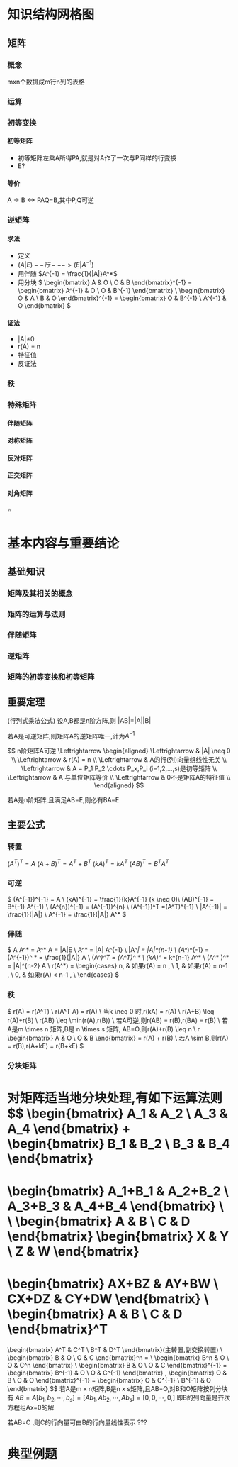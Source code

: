 # 知识结构网格图
## 矩阵
### 概念
mxn个数排成m行n列的表格
### 运算

### 初等变换
#### 初等矩阵
- 初等矩阵左乘A所得PA,就是对A作了一次与P同样的行变换
- E?
#### 等价
A -> B <-> PAQ=B,其中P,Q可逆
### 逆矩阵
#### 求法
- 定义
- $(A|E)--行--->(E|A^{-1})$
- 用伴随 $A^{-1} = \frac{1}{|A|}A^*$ 
- 用分块
$
\begin{bmatrix}
    A & O \\
    O & B
\end{bmatrix}^{-1} 
=
\begin{bmatrix}
    A^{-1} & O \\
    O & B^{-1}
\end{bmatrix}
\\
\begin{bmatrix}
    O & A \\
    B & O
\end{bmatrix}^{-1}
=
\begin{bmatrix}
    O & B^{-1} \\
    A^{-1} & O
\end{bmatrix}
$
#### 证法
- |A|$\neq$0
- r(A) = n
- 特征值
- 反证法
### 秩
### 特殊矩阵
#### 伴随矩阵
#### 对称矩阵
#### 反对矩阵
#### 正交矩阵
#### 对角矩阵
:star:


# 基本内容与重要结论
## 基础知识
### 矩阵及其相关的概念
### 矩阵的运算与法则
### 伴随矩阵
### 逆矩阵
### 矩阵的初等变换和初等矩阵

## 重要定理
(行列式乘法公式) 设A,B都是n阶方阵,则
|AB|=|A||B|

若A是可逆矩阵,则矩阵A的逆矩阵唯一,计为$A^{-1}$

$$
n阶矩阵A可逆 \Leftrightarrow 
\begin{aligned}
    \Leftrightarrow & |A| \neq 0 \\
    \Leftrightarrow & r(A) = n \\
    \Leftrightarrow & A的行(列)向量组线性无关 \\
    \Leftrightarrow & A = P_1 P_2 \cdots P_x,P_i (i=1,2,...,s)是初等矩阵 \\
    \Leftrightarrow & A 与单位矩阵等价 \\
    \Leftrightarrow & 0不是矩阵A的特征值 \\
\end{aligned}
$$

若A是n阶矩阵,且满足AB=E,则必有BA=E


## 主要公式
### 转置
$(A^T)^T = A$ 
$(A+B)^T = A^T+B^T$ 
$(kA)^T = kA^T$ 
$(AB)^T = B^T A^T$ 

### 可逆
$
(A^{-1})^{-1} = A \\
(kA)^{-1} = \frac{1}{k}A^{-1} (k \neq 0)\\
(AB)^{-1} = B^{-1} A^{-1} \\
(A^{n})^{-1} = (A^{-1})^{n} \\
(A^{-1})^T =(A^T)^{-1} \\
|A^{-1}| = \frac{1}{|A|} \\
A^{-1} = \frac{1}{|A|} A^*
$ 

### 伴随 
$
A A^* = A^* A = |A|E \\
A^* = |A| A^{-1} \\
|A^*| = |A|^{n-1} \\
(A^*)^{-1} = (A^{-1})^ * = \frac{1}{|A|} A \\
(A^*)^T = (A^T)^ * \\
(kA)^* = k^{n-1} A^* \\
(A^* )^* = |A|^{n-2} A \\
r(A^*) =
\begin{cases}
    n, & 如果r(A) = n , \\
    1, & 如果r(A) = n-1 , \\
    0, & 如果r(A) < n-1 , \\
\end{cases}
$

### 秩
$
r(A) = r(A^T) \\
r(A^T A) = r(A) \\
当k \neq 0 时,r(kA) = r(A) \\
r(A+B) \leq r(A)+r(B) \\
r(AB) \leq \min(r(A),r(B)) \\
若A可逆,则r(AB) = r(B),r(BA) = r(B) \\ 
若A是m \times n 矩阵,B是 n \times s 矩阵, AB=O,则r(A)+r(B) \leq n \\
r 
\begin{bmatrix}
    A & O \\
    O & B 
\end{bmatrix}
= r(A) + r(B) \\
若A \sim B,则r(A) = r(B),r(A+kE) = r(B+kE)
$
### 分块矩阵
对矩阵适当地分块处理,有如下运算法则
$$
\begin{bmatrix}
    A_1 & A_2 \\
    A_3 & A_4
\end{bmatrix}
+ 
\begin{bmatrix}
    B_1 & B_2 \\
    B_3 & B_4
\end{bmatrix}
=
\begin{bmatrix}
    A_1+B_1 & A_2+B_2 \\
    A_3+B_3 & A_4+B_4
\end{bmatrix}
\\
\\
\begin{bmatrix}
    A & B \\
    C & D
\end{bmatrix}
\begin{bmatrix}
    X & Y \\
    Z & W
\end{bmatrix}
=
\begin{bmatrix}
    AX+BZ & AY+BW \\
    CX+DZ & CY+DW
\end{bmatrix}
\\
\begin{bmatrix}
    A & B \\
    C & D
\end{bmatrix}^T
=
\begin{bmatrix}
    A^T & C^T \\
    B^T & D^T
\end{bmatrix}(主转置,副交换转置)
\\
\begin{bmatrix}
    B & O \\
    O & C
\end{bmatrix}^n
= \ 
\begin{bmatrix}
    B^n & O \\
    O & C^n
\end{bmatrix}
\\
\begin{bmatrix}
    B & O \\
    O & C
\end{bmatrix}^{-1} = 
\begin{bmatrix}
    B^{-1} & O \\
    O & C^{-1}
\end{bmatrix} ,
\begin{bmatrix}
    O & B \\
    C & O
\end{bmatrix}^{-1} = 
\begin{bmatrix}
    O & C^{-1} \\
    B^{-1} & O
\end{bmatrix}
$$
若A是m x n矩阵,B是n x s矩阵,且AB=O,对B和O矩阵按列分块有
$AB = A[b_1, b_2,\cdots ,b_s] = [A b_1, A b_2,\cdots ,A b_s] = [0,0,\cdots,0,]$
即B的列向量是齐次方程组Ax=0的解 

若AB=C ,则C的行向量可由B的行向量线性表示 ???



# 典型例题